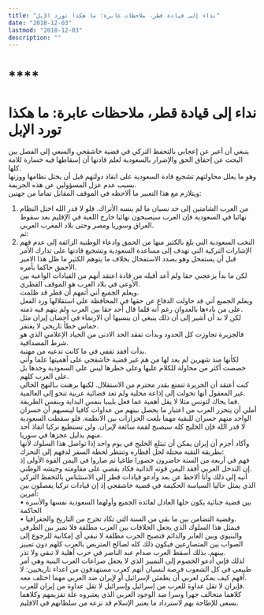 ```yaml
---
title: "نداء إلى قيادة قطر، ملاحظات عابرة: ما هكذا تورد الإبل"
date: "2018-12-03"
lastmod: "2018-12-03"
description: ""
---
```

# ****

# **نداء إلى قيادة قطر، ملاحظات عابرة: ما هكذا تورد الإبل**

ينبغي أن أعبر عن إعجابي بالتحفظ التركي في قضية خاشقجي والسعي إلى الفصل بين البحث عن إحقاق الحق والإضرار بالسعودية لعلم قادتها أن إسقاطها فيه خسارة للامة كلها.   
وهو ما يعلل محاولتهم تشجيع قادة السعودية على انقاذ دولتهم قبل أن يختل نظامها ووزنها بسبب عدم عزل المسؤولين عن هذه الجريمة.  
ويتلازم مع هذا التعبير ما ألاحظه في الموقف المقابل تماما من جهتين:   
1. من العرب الشامتين إلى حد نسيان ما لم ينسه الأتراك. فلو لا قدر الله اختل النظام نهائيا في السعودية فإن العرب سيصبحون نهائيا خارج اللعبة في الإقليم بعد سقوط العراق وسوريا ومصر وحتى بلاد المغرب العربي.  
ثم:  
2. النخب السعودية التي بلغ بالكثير منها من الحمق وادعاء الوطنية الزائفة إلى عدم فهم الإشارات التركية التي تهدف إلى مساعدة السعودية وتشجيع قادتها على تدارك الأمر قبل أن يستفحل وهو بصدد الاستفحال بخلاف ما يتوهم الكثير ما ظل هذا الامير الأحمق حاكما بأمره.  
لكن ما بدأ يزعجني حقا ولم أعد أقبله من قادة اعتقد أنهم من القيادات الواعية بين الأوعى في بلاد العرب هو الموقف القطري.   
ويعلم الجميع أني أتفهم أن قطر قد ظلمت.   
ويعلم الجميع أني قد حاولت الدفاع عن حقها في المحافظة على استقلالها ورد الفعل على من بادءها بالعدوان رغم أنه قلما قال أحد حقا بين العرب ولم يتهم فيه ذمته.   
لكن لا بد أن أشير إلى أن ذلك ينبغي أن ينسيها أن الارتماء في أحضان إيران مثل حماس خطأ تاريخي لا يغتفر.   
فالجزيرة تجاوزت كل الحدود وبدأت تفقد الحد الادنى من الحياد الإعلامي الذي هو شرط المصداقية.  
بدأت أفقد ثقفي في ما كانت تدعيه من مهنية.   
لكأنها منذ شهرين لم يعد لها من هم غير قضية خاشقجي على أهميتها علما وأني خصصت أكثر من محاولة للكلام عليها وعلى خطرها ليس على السعودية وحدها بل على العرب كلهم.   
كنت أعتقد أن الجزيرة تتمتع بقدر محترم من الاستقلال. لكنها برهنت بـالنهج الحالي غير المعقول أنها تحولت إلى إذاعة محلية ولم تعد فضائية عربية تنحو إلى العالمية.   
فما يحاك لتونس مثلا لا يقل أهمية عما فعل بليبيا بنفس البداية وبنفس الطريقة.  
أملي أن يتحرر العرب من اعتبار ما يحصل بينهم من عداوات كافيا لينسيهم أن خسران الواحد منهم خسران للبقية مهما بلغت الحزازات بين الانظمة. فلو سقطت السعودية لا قدر الله فإن الخليج كله سيصبح لقمة سائغة لإيران. ولن تستطيع تركيا انقاذ أحد منهم بدليل عجزها في سوريا.  
وأكاد أجزم أن إيران يمكن أن تبتلع الخليج في يوم واحد إذا تواصل هذا السلوك لأنها بطريقة التقية محتلة لجل أقطاره وتنتظر لحظة السفر لدفهم إلى التحرك:   
فهم في أربعة من الستة حاضرون حضورا طاغيا ثم صاروا في اليمن القوة الأولى إذ إن التدخل العربي أفقد اليمن قوته الذاتية فكاد يقضي على مقاومته وجيشه الوطني.  
أنبه إلى ذلك وأنا ألاحظ عن بعد وأدعو قيادات قطر إلى الاستئناس بالتحفظ التركي الذي يمثل حاليا السياسة الحكيمة في قضية خاشقجي إذ إن قيادات تركيا يفصلون بين أمرين:   
• بين قضية جنائية يكون حلها العادل لفائدة الجميع وأولهما السعودية نفسها والأسرة الحاكمة   
• وقضية التضامن بين ما بقي من السنة التي تكاد تخرج من التاريخ والجغرافيا.  
فبمثل هذا السلوك الذي يجعل الخلافات بين العرب مطلقة فلا تميز بين الظرفي والبنيوي وبين العابر والدائم فتصبح الحرب مطلقة لا تبقي أي إمكانية للرجوع إلى الصواب بين المتصارعين فيكون ذلك كله لصالح المتربص بالعرب كلهم دون تمييز بينهم. بذلك أسقط العرب صدام عبد الناصر في حرب أهلية لا تبقي ولا تذر.  
لذلك فإني أدعو الخصوم إلى التمييز الذي لا يجعل صراعات العرب البنية وهي أمر طبيعي في كل الشعوب فرصة لنسيان أنهم كعرب مستهدفون من اعداء تاريخيين: لا أفهم كيف يمكن لعربي أن يطمئن لإسرائيل أو لإيران ضد العربي مهما اختلف معه.   
فإيران لا تقل عداوة للعرب من إسرائيل وإسرائيل لا تقل عداوة من إيران للعرب.   
كلاهما متحالف جهرا وسرا ضد الوجود العربي الذي يعتبروه علة تقزيمهم وكلاهما يسعى للإطاحة بهم لاسترداد ما يعتبر الإسلام قد نزعه من سلطانهم في الاقليم.

###